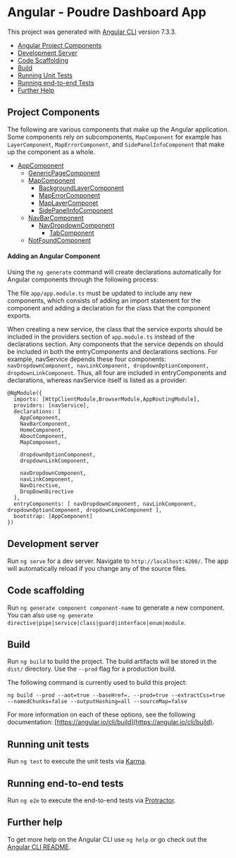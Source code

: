 # Angular - Poudre Dashboard App

This project was generated with [Angular CLI](https://github.com/angular/angular-cli) version 7.3.3.

* [Angular Project Components](#project-components)
* [Development Server](#development-server)
* [Code Scaffolding](#code-scaffolding)
* [Build](#build)
* [Running Unit Tests](#running-unit-tests)
* [Running end-to-end Tests](#running-end-to-end-tests)
* [Further Help](#further-help)


## Project Components

The following are various components that make up the Angular application. Some components rely on subcomponents, `MapComponent` for example has `LayerComponent`, `MapErrorComponent`, and `SidePanelInfoComponent` that make up the component as a whole. 

* [AppComponent](src/app/README.md)
  * [GenericPageComponent](src/app/generic-page/README.md)
  * [MapComponent](src/app/map-components/README.md) 
    * [BackgroundLayerComponent](src/app/map-components/background-layer-control/README.md)
    * [MapErrorComponent](src/app/map-components/map-error/README.md)
    * [MapLayerComponet](src/app/map-components/map-layer-control/README.md)
    * [SidePanelInfoComponent](src/app/map-components/sidepanel-info/README.md)
  * [NavBarComponent](src/app/nav-bar/README.md)
    * [NavDropdownComponent](src/app/nav-bar/nav-dropdown/README.md)
      * [TabComponent](src/app/nav-bar/tab/README.md)
  * [NotFoundComponent](src/app/not-found/README.md)

#### Adding an Angular Component

Using the `ng generate` command will create declarations automatically for Angular components through the following process:

The file `app/app.module.ts` must be updated to include any new components, which consists of adding an import statement for the component and adding a declaration for the class that the component exports.  

When creating a new service, the class that the service exports should be included in the providers section of `app.module.ts` instead of the declarations section.  Any components that the service depends on should be included in both the entryComponents and declarations sections.  For example, navService depends these four components: `navDropdownComponent, navLinkComponent, dropdownOptionComponent, dropdownLinkComponent`.  Thus, all four are included in entryComponents and declarations, whereas navService itself is listed as a provider:

```
@NgModule({
  imports: [HttpClientModule,BrowserModule,AppRoutingModule],
  providers: [navService],
  declarations: [
    AppComponent,
    NavBarComponent,
    HomeComponent,
    AboutComponent,
    MapComponent,

    dropdownOptionComponent,
    dropdownLinkComponent,

    navDropdownComponent,
    navLinkComponent,
    NavDirective,
    DropDownDirective
  ],
  entryComponents: [ navDropdownComponent, navLinkComponent, dropdownOptionComponent, dropdownLinkComponent ],
  bootstrap: [AppComponent]
})
```

## Development server

Run `ng serve` for a dev server. Navigate to `http://localhost:4200/`. The app will automatically reload if you change any of the source files.

## Code scaffolding

Run `ng generate component component-name` to generate a new component. You can also use `ng generate directive|pipe|service|class|guard|interface|enum|module`.

## Build

Run `ng build` to build the project. The build artifacts will be stored in the `dist/` directory. Use the `--prod` flag for a production build.

The following command is currently used to build this project:

`ng build --prod --aot=true --baseHref=. --prod=true --extractCss=true --namedChunks=false --outputHashing=all --sourceMap=false
`

For more information on each of these options, see the following documentation: [https://angular.io/cli/build](https://angular.io/cli/build).

## Running unit tests

Run `ng test` to execute the unit tests via [Karma](https://karma-runner.github.io).

## Running end-to-end tests

Run `ng e2e` to execute the end-to-end tests via [Protractor](http://www.protractortest.org/).

## Further help

To get more help on the Angular CLI use `ng help` or go check out the [Angular CLI README](https://github.com/angular/angular-cli/blob/master/README.md).
